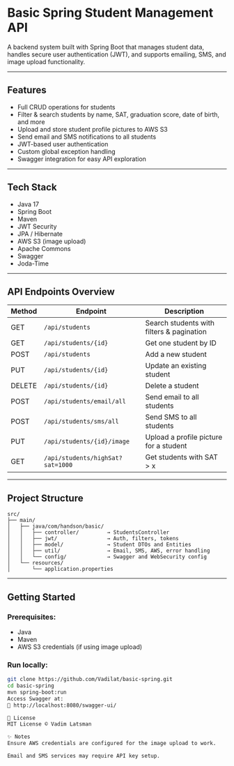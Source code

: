#  Basic Spring Student Management API

A backend system built with Spring Boot that manages student data, handles secure user authentication (JWT), and supports emailing, SMS, and image upload functionality.

---

## Features

- Full CRUD operations for students
- Filter & search students by name, SAT, graduation score, date of birth, and more
- Upload and store student profile pictures to AWS S3
- Send email and SMS notifications to all students
- JWT-based user authentication
- Custom global exception handling
- Swagger integration for easy API exploration

---

## Tech Stack

- Java 17
- Spring Boot
- Maven
- JWT Security
- JPA / Hibernate
- AWS S3 (image upload)
- Apache Commons
- Swagger
- Joda-Time

---

## API Endpoints Overview

| Method | Endpoint                         | Description                               |
|--------|----------------------------------|-------------------------------------------|
| GET    | `/api/students`                  | Search students with filters & pagination |
| GET    | `/api/students/{id}`             | Get one student by ID                     |
| POST   | `/api/students`                  | Add a new student                         |
| PUT    | `/api/students/{id}`             | Update an existing student                |
| DELETE | `/api/students/{id}`             | Delete a student                          |
| POST   | `/api/students/email/all`        | Send email to all students                |
| POST   | `/api/students/sms/all`          | Send SMS to all students                  |
| PUT    | `/api/students/{id}/image`       | Upload a profile picture for a student    |
| GET    | `/api/students/highSat?sat=1000` | Get students with SAT > x                 |

---

## Project Structure

```
src/
├── main/
│   ├── java/com/handson/basic/
│   │   ├── controller/         → StudentsController
│   │   ├── jwt/                → Auth, filters, tokens
│   │   ├── model/              → Student DTOs and Entities
│   │   ├── util/               → Email, SMS, AWS, error handling
│   │   └── config/             → Swagger and WebSecurity config
│   └── resources/
│       └── application.properties
```


---

## Getting Started

### Prerequisites:
- Java
- Maven
- AWS S3 credentials (if using image upload)

### Run locally:
```bash
git clone https://github.com/Vadilat/basic-spring.git
cd basic-spring
mvn spring-boot:run
Access Swagger at:
📄 http://localhost:8080/swagger-ui/

📄 License
MIT License © Vadim Latsman

✨ Notes
Ensure AWS credentials are configured for the image upload to work.

Email and SMS services may require API key setup.
